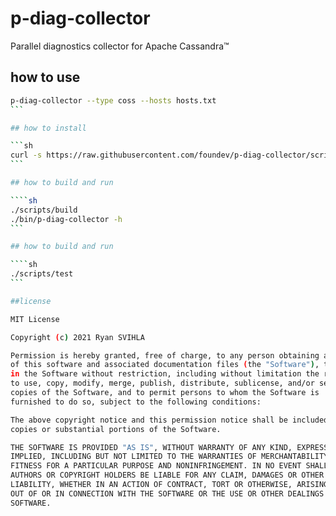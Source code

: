 # p-diag-collector

Parallel diagnostics collector for Apache Cassandra™

## how to use

````sh
p-diag-collector --type coss --hosts hosts.txt
```

## how to install

```sh
curl -s https://raw.githubusercontent.com/foundev/p-diag-collector/scripts/install.sh | bash
```

## how to build and run

````sh
./scripts/build
./bin/p-diag-collector -h
```

## how to build and run

````sh
./scripts/test
```

##license

MIT License

Copyright (c) 2021 Ryan SVIHLA

Permission is hereby granted, free of charge, to any person obtaining a copy
of this software and associated documentation files (the "Software"), to deal
in the Software without restriction, including without limitation the rights
to use, copy, modify, merge, publish, distribute, sublicense, and/or sell
copies of the Software, and to permit persons to whom the Software is
furnished to do so, subject to the following conditions:

The above copyright notice and this permission notice shall be included in all
copies or substantial portions of the Software.

THE SOFTWARE IS PROVIDED "AS IS", WITHOUT WARRANTY OF ANY KIND, EXPRESS OR
IMPLIED, INCLUDING BUT NOT LIMITED TO THE WARRANTIES OF MERCHANTABILITY,
FITNESS FOR A PARTICULAR PURPOSE AND NONINFRINGEMENT. IN NO EVENT SHALL THE
AUTHORS OR COPYRIGHT HOLDERS BE LIABLE FOR ANY CLAIM, DAMAGES OR OTHER
LIABILITY, WHETHER IN AN ACTION OF CONTRACT, TORT OR OTHERWISE, ARISING FROM,
OUT OF OR IN CONNECTION WITH THE SOFTWARE OR THE USE OR OTHER DEALINGS IN THE
SOFTWARE.
